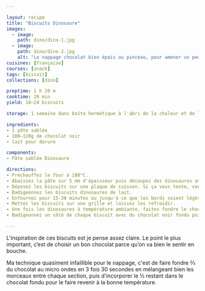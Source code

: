 ```yaml
---

layout: recipe
title: "Biscuits Dinosaure"
images:
  - image:
    path: dino/dino-1.jpg
  - image:
    path: dino/dino-2.jpg
    alt: "Le nappage chocolat bien épais au pinceau, pour amener un peu de texture en plus."
cuisines: [française]
courses: [snack]
tags: [biscuit]
collections: [dino]

preptime: 1 h 20 m
cooktime: 20 min
yield: 18–24 biscuits

storage: 1 semaine dans boîte hermétique à l'abri de la chaleur et de la lumière. Ça peut se congeler aussi mais il faudra évidemment les décongeler dans le frigo puis à température ambiante, et éviter le micro-ondes, étant donné qu'ils sont nappés de chocolat.

ingredients:
- 1 pâte sablée
- 100–120g de chocolat noir
- lait pour dorure

components:
- Pâte sablée Dinosaure

directions:
- Préchauffez le four à 180°C.
- Abaissez la pâte sur 5 mm d'épaisseur puis découpez des dinosaures avec l’aide d’un emporte-pièce.
- Déposez les biscuits sur une plaque de cuisson. Si ça vous tente, vous pouvez dessiner la bouche, les yeux, écailles, etc.
- Badigeonnez les biscuits dinosaures de lait. 
- Enfournez pour 15-20 minutes ou jusqu'à ce que les bords soient légèrement dorés.
- Mettez les biscuits sur une grille et laissez les refroidir. 
- Une fois les dinosaures à température ambiante, faites fondre le chocolat au bain-marie ou au micro-ondes.
- Badigeonnez un côté de chaque biscuit avec du chocolat noir fondu puis placez-les sur une feuille de papier sulfurisé afin que le chocolat puisse figer.

---
```


L’inspiration de ces biscuits est je pense assez claire. Le point le plus important, c’est de choisir un bon chocolat parce qu’on va bien le sentir en bouche.

Ma technique quasiment infaillible pour le nappage, c'est de faire fondre ⅔ du chocolat au micro ondes en 3 fois 30 secondes en mélangeant bien les morceaux entre chaque section, puis d'incorporer le ⅓ restant dans le chocolat fondu pour le faire revenir à la bonne température.